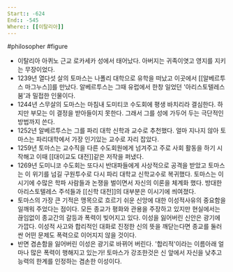 ```yaml
---
Start:: -624
End:: -545
Where:: [[이탈리아]]
---
```

#philosopher #figure
- 이탈리아 아퀴노 근교 로카세카 성에서 태어났다. 아버지는 귀족이엿고 영지를 지키는 무장이었다.
- 1239년 열다섯 살의 토마스는 나폴리 대학으로 유학을 떠났고 이곳에서 [[알베르투스 마그누스]]를 만났다. 알베르투스는 그때 유럽에서 한창 일었던 '아리스토텔레스 붐'과 밀접한 인물이다. 
- 1244년 스무살의 도마스는 마침내 도미티코 수도회에 평생 바치리라 결심한다. 하지만 부모는 이 결정을 받아들이지 못한다. 그래서 그를 성에 가두어 두는 극단적인 방법까지 쓴다. 
- 1252년 알베르투스는 그를 파리 대학 신학과 교수로 추천했다. 얼마 지나지 않아 토마스는 파리대학에서 가장 인기있는 교수로 자리 잡았다. 
- 1259년 토마스는 교수직을 다른 수도회원에게 넘겨주고 주로 사회 활동을 하기 시작해고 이때 [[대이교도 대전]]같은 저작을 퍼냈다.
- 1269년 도미니코 수도회는 또다시 반대파들에게 사상적으로 공격을 받았고 토마스는 이 위기를 넘길 구원투수로 다시 파리 대학교 신학교수로 복귀했다. 토마스는 이시기에 수많은 학파 사람들과 논쟁을 벌이면서 자신의 이론을 체계화 했다. 방대한 아리스토텔레스 주석들과 [[신학 대전]]의 대부분은 이시기에 씌여졌다.
- 토마스의 가장 큰 기적은 맹목으로 흐르기 쉬운 신앙에 대한 이성적사유의 중요함을 일깨워 주었다는 점이다. 모든 종교가 평화와 관용을 주장하고 있지만 현실에서는 끊임없이 종교간의 갈등과 폭력이 빚어지고 있다. 이성을 잃어버린 신안은 광기에 가깝다. 이성적 사고와 합리적인 대화로 진정한 신의 뜻을 깨닫는다면 종교를 둘러싼 어떤 문제도 폭력으로 이어지지 않을 것이다.
- 반면 겸손함을 잃어버린 이성은 광기로 바뀌어 버린다. '합리적'이라는 이름아래 얼마나 많은 폭력이 행해지고 있는가! 토마스가 강조한것은 신 앞에서 자신을 낮추고 능력의 한계를 인정하는 겸손한 이성이다. 

